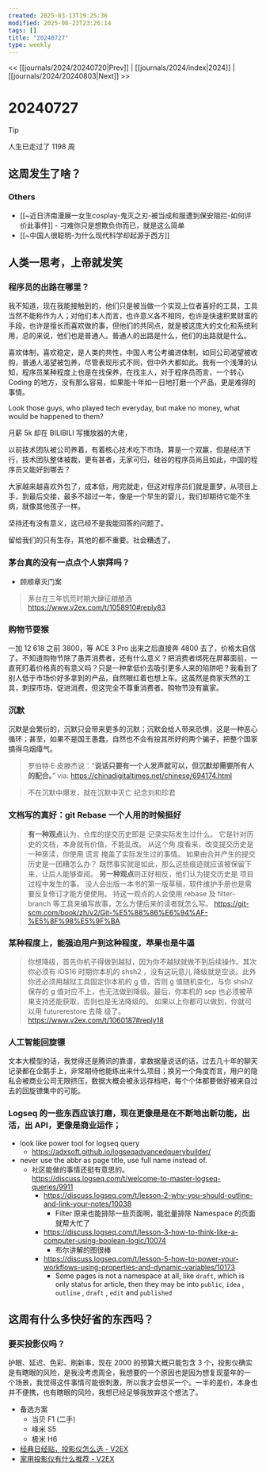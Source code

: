```yaml
---
created: 2025-03-13T19:25:36
modified: 2025-08-23T23:26:14
tags: []
title: "20240727"
type: weekly
---
```


<< [[journals/2024/20240720|Prev]] | [[journals/2024/index|2024]] | [[journals/2024/20240803|Next]] >>

# 20240727

> [!tip]
  > 人生已走过了 1198 周

## 这周发生了啥？

### Others

- [[~近日济南漫展一女生cosplay-鬼灭之刃-被当成和服遭到保安阻拦-如何评价此事件]]
      - 刁难你只是想欺负你而已，就是这么简单
- [[~中国人很聪明-为什么现代科学却起源于西方]]

## 人类一思考，上帝就发笑

### 程序员的出路在哪里？

我不知道，现在我能接触到的，他们只是被当做一个实现上位者喜好的工具，工具当然不能称作为人；对他们本人而言，也许意义各不相同，也许是快速积累财富的手段，也许是擅长而喜欢做的事，但他们的共同点，就是被这庞大的文化和系统利用，总的来说，他们也是普通人。普通人的出路是什么，他们的出路就是什么。

喜欢体制，喜欢稳定，是人类的共性，中国人考公考编进体制，如同公司渴望被收购，普通人渴望被包养，尽管表现形式不同，但中外大都如此。我有一个浅薄的认知，程序员某种程度上也是在找保养，在找主人，对于程序员而言，一个转心 Coding 的地方，没有那么容易，如果能十年如一日地打磨一个产品，更是难得的事情。

Look those guys, who played tech everyday, but make no money, what would be happened to them?

月薪 5k 却在 BILIBILI 写播放器的大佬，

以前技术团队被公司养着，有着核心技术吃下市场，算是一个双赢，但是经济下行，技术团队整体被裁，更有甚者，无家可归，硅谷的程序员尚且如此，中国的程序员又能好到哪去？

大家越来越喜欢外包了，成本低，用完就走，但这对程序员们就是噩梦，从项目上手，到最后交接，最多不超过一年，像是一个早生的婴儿，我们却期待它能不生病，就像其他孩子一样。

坚持还有没有意义，这已经不是我能回答的问题了。

留给我们的只有生存，其他的都不重要。社会糟透了。

### 茅台真的没有一点点个人崇拜吗？

- 顾顺章灭门案

> 茅台在三年饥荒时期大肆征粮酿酒
> https://www.v2ex.com/t/1058910#reply83

### 购物节耍猴

一加 12 618 之前 3800，等 ACE 3 Pro 出来之后直接奔 4800 去了，价格太自信了。不知道购物节除了愚弄消费者，还有什么意义？把消费者绑死在屏幕面前，一直死盯着价格真的有意义吗？只是一种拿低价去吸引更多人来的陷阱吧？我看到了别人低于市场价好多拿到的产品，自然眼红着也想上车。这虽然是商家天然的工具，刺探市场，促进消费，但这完全不尊重消费者。购物节没有赢家。

### 沉默

沉默是会繁衍的，沉默只会带来更多的沉默；沉默会给人带来恐惧，这是一种恶心循环；甚至，如果不是国王愚蠢，自然也不会有投其所好的两个骗子，把整个国家搞得乌烟瘴气。

> 罗伯特·E·皮滕杰说：“**说话只要有一个人发声就可以，但沉默却需要所有人的配合。**”
> via: https://chinadigitaltimes.net/chinese/694174.html

 > 不在沉默中爆发，就在沉默中灭亡
 > 纪念刘和珍君

### 文档写的真好：git Rebase 一个人用的时候挺好

> **有一种观点**认为，仓库的提交历史即是 记录实际发生过什么。 它是针对历史的文档，本身就有价值，不能乱改。 从这个角 度看来，改变提交历史是一种亵渎，你使用 谎言 掩盖了实际发生过的事情。 如果由合并产生的提交历史是一团糟怎么办？ 既然事实就是如此，那么这些痕迹就应该被保留下来，让后人能够查阅。
> **另一种观点**则正好相反，他们认为提交历史是 项目过程中发生的事。 没人会出版一本书的第一版草稿，软件维护手册也是需要反复修订才能方便使用。 持这一观点的人会使用 rebase 及 filter-branch 等工具来编写故事，怎么方便后来的读者就怎么写。
https://git-scm.com/book/zh/v2/Git-%E5%88%86%E6%94%AF-%E5%8F%98%E5%9F%BA

### 某种程度上，能强迫用户到这种程度，苹果也是牛逼

> 你想降级，首先你机子得做到越狱，因为你不越狱就做不到后续操作。其次你必须有 iOS16 时期你本机的 shsh2 ，没有这玩意儿 降级就是空谈。此外你还必须用越狱工具固定你本机的 g 值，否则 g 值随机变化，与你 shsh2 保存的 g 值对应不上，也无法做到降级。最后，你本机的 sep 也必须被苹果支持还能获取，否则也是无法降级的。 如果以上你都可以做到，你就可以用 futurerestore 去降 级了。
  https://www.v2ex.com/t/1060187#reply18

### 人工智能回旋镖

文本大模型的话，我觉得还是腾讯的靠谱，拿数据量说话的话，过去几十年的聊天记录都在企鹅手上，非常期待他能练出来什么项目；换另一个角度而言，用户的隐私会被商业公司无限挤压，数据大概会被永远存档吧，每个个体都要做好被来自过去的回旋镖集中的可能。

### Logseq 的一些东西应该打磨，现在更像是是在不断地出新功能，出活，出 API，更像是商业运作；

  - look like power tool for logseq query
    - https://adxsoft.github.io/logseqadvancedquerybuilder/
- never use the abbr as page title, use full name instead of.
  - 社区能做的事情还挺有意思的。
    https://discuss.logseq.com/t/welcome-to-master-logseq-queries/9911
    - https://discuss.logseq.com/t/lesson-2-why-you-should-outline-and-link-your-notes/10038
      - Filter 原来也能排除一些页面啊，能批量排除 Namespace 的页面就帮大忙了
    - https://discuss.logseq.com/t/lesson-3-how-to-think-like-a-computer-using-boolean-logic/10074
      - 布尔讲解的图很棒
    - https://discuss.logseq.com/t/lesson-5-how-to-power-your-workflows-using-properties-and-dynamic-variables/10173
      - Some pages is not a namespace at all, like `draft`, which is only status for article, then they may be into `public`, `idea` , `outline` , `draft` , `edit` and `published`

## 这周有什么多快好省的东西吗？

### 要买投影仪吗？

护眼、延迟、色彩、刷新率，现在 2000 的预算大概只能包含 3 个，投影仪确实是有瞎眼的风险，是我没考虑周全，我想要的一个原因也是因为想复现童年的一 个场景，我觉得这件事情可能很刺激，所以我才会想买一个。一半的差价，本身也并不便携，也有瞎眼的风险，我想已经足够我放弃这个想法了。

- 备选方案
    - 当贝 F1 (二手)
    - 峰米 S5
    - 极米 H6
- [经典日经贴，投影仪怎么选 - V2EX](https://v2ex.com/t/884903)
- [家用投影仪有什么推荐 - V2EX](https://v2ex.com/t/1023853)
